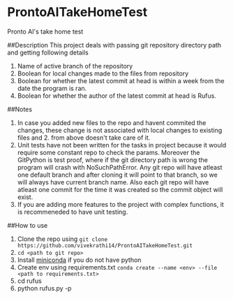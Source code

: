 # ProntoAITakeHomeTest
Pronto AI's take home test

##Description
This project deals with passing git repository directory path and getting following details
1. Name of active branch of the repository
2. Boolean for local changes made to the files from repository
3. Boolean for whether the latest commit at head is within a week from the date the program
is ran.
4. Boolean for whether the author of the latest commit at head is Rufus.

##Notes
1. In case you added new files to the repo and havent commited the changes, these change is not associated with local changes to existing files and 2. from above doesn't take care
of it.
2. Unit tests have not been written for the tasks in project because it would require some constant repo to check the params. Moreover the GitPython is test proof, where if the git directory path is wrong the program will crash with NoSuchPathError. Any git repo will have atleast one default branch and after cloning it will point to that branch, so we will always have current branch name. Also each git repo will have atleast one commit for the time it was created so the commit object will exist.
3. If you are adding more features to the project with complex functions, it is recommeneded to have unit testing.

##How to use
1. Clone the repo using
`git clone https://github.com/vivekrathi14/ProntoAITakeHomeTest.git`
2. `cd <path to git repo>`
3. Install [miniconda](https://docs.conda.io/en/latest/miniconda.html) if you do not have python
4. Create env using requirements.txt
`conda create --name <env> --file <path to requirements.txt>`
5. cd rufus
6. python rufus.py -p <absolute path to any git repo of interest>

